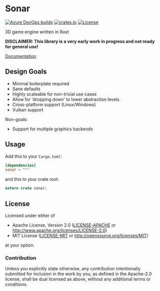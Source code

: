 # Sonar

[![Azure DevOps builds](https://img.shields.io/azure-devops/build/sonar-rs/5c991520-a1fe-4dc3-8bbd-dcc44d24d1b7/1.svg?style=flat-square)](https://dev.azure.com/sonar-rs/sonar/_build/latest?definitionId=1)
[![crates.io](https://img.shields.io/crates/v/sonar.svg?style=flat-square)](https://crates.io/crates/sonar)
[![License](https://img.shields.io/crates/l/sonar.svg?style=flat-square)](https://crates.io/crates/sonar)

3D game engine written in Rust

**DISCLAIMER: This library is a very early work in progress and not ready for general use!**

[Documentation](https://docs.rs/sonar)

## Design Goals

- Minimal boilerplate required
- Sane defaults
- Highly scaleable for non-trivial use cases
- Allow for 'dropping down' to lower abstraction levels
- Cross-platform support (Linux/Windows)
- Vulkan support

Non-goals:
- Support for multiple graphics backends

## Usage

Add this to your `Cargo.toml`:

```toml
[dependencies]
sonar = "*"
```

and this to your crate root:

```rust
extern crate sonar;
```

## License

Licensed under either of

 * Apache License, Version 2.0 ([LICENSE-APACHE](LICENSE-APACHE) or http://www.apache.org/licenses/LICENSE-2.0)
 * MIT License ([LICENSE-MIT](LICENSE-MIT) or http://opensource.org/licenses/MIT)

at your option.

### Contribution

Unless you explicitly state otherwise, any contribution intentionally submitted
for inclusion in the work by you, as defined in the Apache-2.0 license, shall be dual licensed as above, without any
additional terms or conditions.
